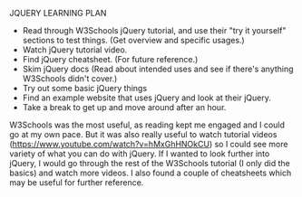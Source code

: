 JQUERY LEARNING PLAN

* Read through W3Schools jQuery tutorial, and use their "try it yourself" sections to test things. (Get overview and specific usages.)
* Watch jQuery tutorial video.
* Find jQuery cheatsheet. (For future reference.)
* Skim jQuery docs (Read about intended uses and see if there's anything W3Schools didn't cover.)
* Try out some basic jQuery things 
* Find an example website that uses jQuery and look at their jQuery.
* Take a break to get up and move around after an hour.

W3Schools was the most useful, as reading kept me engaged and I could go at my own pace. But it was also really useful to watch tutorial videos (https://www.youtube.com/watch?v=hMxGhHNOkCU) so I could see more variety of what you can do with jQuery. If I wanted to look further into jQuery, I would go through the rest of the W3Schools tutorial (I only did the basics) and watch more videos. I also found a couple of cheatsheets which may be useful for further reference.